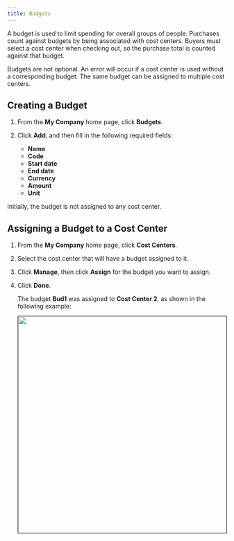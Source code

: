 ```yaml
---
title: Budgets
---
```


A budget is used to limit spending for overall groups of people. Purchases count against budgets by being associated with cost centers. Buyers must select a cost center when checking out, so the purchase total is counted against that budget.

Budgets are not optional. An error will occur if a cost center is used without a corresponding budget. The same budget can be assigned to multiple cost centers.

## Creating a Budget

1. From the **My Company** home page, click **Budgets**.

2. Click **Add**, and then fill in the following required fields:

   - **Name**
   - **Code**
   - **Start date**
   - **End date**
   - **Currency**
   - **Amount**
   - **Unit**

Initially, the budget is not assigned to any cost center.

## Assigning a Budget to a Cost Center

1. From the **My Company** home page, click **Cost Centers**.

2. Select the cost center that will have a budget assigned to it.

3. Click **Manage**, then click **Assign** for the budget you want to assign.

4. Click **Done**.

   The budget **Bud1** was assigned to **Cost Center 2**, as shown in the following example:

   <img src="{{ site.baseurl }}/assets/images/commerceorg/bud1-cc2.png" alt="" width="500" border="1px" />
